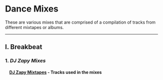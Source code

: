 # Dance Mixes

These are various mixes that are comprised of a compilation of tracks
from different mixtapes or albums.

___

## I. Breakbeat
### 1. *DJ Zapy Mixes*
#### &emsp;[DJ Zapy Mixtapes](https://github.com/Jetchan204/Jetchan204.github.io/blob/master/B04_Dance_Mixes/dj_zapy_mixtapes.txt) - Tracks used in the mixes 
